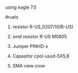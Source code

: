 using eagle 7.0


#ruels
1. resistor
R-US_0207/10(R-US)

2. smd resistor
R-US M0805

3. Jumper
PINHD-<num>x<num>

4. Capasitor
cpol-usud-5X5,8


5. SMA
view crow
